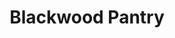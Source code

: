 ---
title:  "Blackwood Pantry"
address: "5/33 Surf Ln, Cronulla, NSW 2230"
link: "https://www.skipapp.com.au/#!/merchants/2533/menu"
image: "http://www.blackwoodpantry.com.au/wp-content/themes/blackwood_pantry/images/pantry_3.jpg"
---